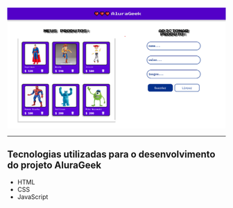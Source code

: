 <p align="center"> <img src="./assets/imagens/aluraGeek.png" alt="AluraGeek"> </p>

<hr>


## Tecnologias utilizadas para o desenvolvimento do projeto AluraGeek
* HTML
* CSS
* JavaScript


